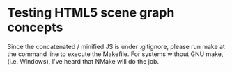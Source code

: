 
Testing HTML5 scene graph concepts
==================================

Since the concatenated / minified JS is under .gitignore, please run
    make
at the command line to execute the Makefile. For systems without GNU make, (i.e. Windows),
I've heard that NMake will do the job.
